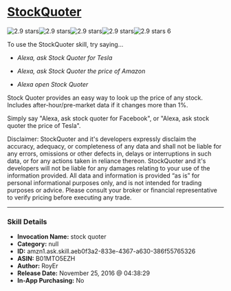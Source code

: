 # [StockQuoter](http://alexa.amazon.com/#skills/amzn1.ask.skill.aeb0f3a2-833e-4367-a630-386f55765326)
![2.9 stars](../../images/ic_star_black_18dp_1x.png)![2.9 stars](../../images/ic_star_black_18dp_1x.png)![2.9 stars](../../images/ic_star_half_black_18dp_1x.png)![2.9 stars](../../images/ic_star_border_black_18dp_1x.png)![2.9 stars](../../images/ic_star_border_black_18dp_1x.png) 6

To use the StockQuoter skill, try saying...

* *Alexa, ask Stock Quoter for Tesla*

* *Alexa, ask Stock Quoter the price of Amazon*

* *Alexa open Stock Quoter*

Stock Quoter provides an easy way to look up the price of any stock.
Includes after-hour/pre-market data if it changes more than 1%.

Simply say "Alexa, ask stock quoter for Facebook", or "Alexa, ask stock quoter the price of Tesla".

Disclaimer: StockQuoter and it's developers expressly disclaim the accuracy, adequacy, or completeness of any data and shall not be liable for any errors, omissions or other defects in, delays or interruptions in such data, or for any actions taken in reliance thereon. StockQuoter and it's developers will not be liable for any damages relating to your use of the information provided. All data and information is provided “as is” for personal informational purposes only, and is not intended for trading purposes or advice. Please consult your broker or financial representative to verify pricing before executing any trade.

***

### Skill Details

* **Invocation Name:** stock quoter
* **Category:** null
* **ID:** amzn1.ask.skill.aeb0f3a2-833e-4367-a630-386f55765326
* **ASIN:** B01MTO5EZH
* **Author:** RoyEr
* **Release Date:** November 25, 2016 @ 04:38:29
* **In-App Purchasing:** No
